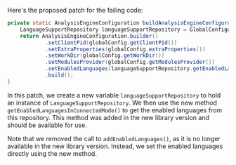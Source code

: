 Here's the proposed patch for the failing code:

```java
private static AnalysisEngineConfiguration buildAnalysisEngineConfiguration() {
    LanguageSupportRepository languageSupportRepository = GlobalConfiguration.instance().getLanguageSupportRepository();
    return AnalysisEngineConfiguration.builder()
            .setClientPid(globalConfig.getClientPid())
            .setExtraProperties(globalConfig.extraProperties())
            .setWorkDir(globalConfig.getWorkDir())
            .setModulesProvider(globalConfig.getModulesProvider())
            .setEnabledLanguages(languageSupportRepository.getEnabledLanguagesInConnectedMode())
            .build();
}
```

In this patch, we create a new variable `languageSupportRepository` to hold an instance of `LanguageSupportRepository`. We then use the new method `getEnabledLanguagesInConnectedMode()` to get the enabled languages from this repository. This method was added in the new library version and should be available for use.

Note that we removed the call to `addEnabledLanguages()`, as it is no longer available in the new library version. Instead, we set the enabled languages directly using the new method.